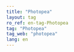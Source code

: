 ```yaml
---
title: "Photopea"
layout: tag
ro_ref: en-tag-Photopea
tag: "Photopea"
tag_web: "photopea"
lang: en
---
```


